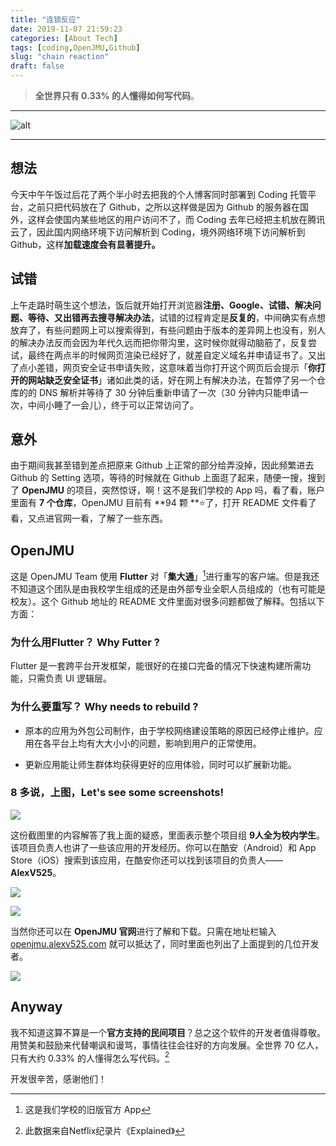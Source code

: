 ```yaml
---
title: "连锁反应"
date: 2019-11-07 21:59:23
categories: [About Tech]
tags: [coding,OpenJMU,Github]
slug: "chain reaction"
draft: false
---
```


> **全世界只有 0.33% 的人懂得如何写代码**。

---

![alt](https://dawnblog-1300625500.cos.ap-guangzhou.myqcloud.com/images/$RU9A2OI.jpg "Unsplash")

---

## 想法

今天中午午饭过后花了两个半小时去把我的个人博客同时部署到 Coding 托管平台，之前只把代码放在了 Github，之所以这样做是因为 Github 的服务器在国外，这样会使国内某些地区的用户访问不了，而 Coding 去年已经把主机放在腾讯云了，因此国内网络环境下访问解析到 Coding，境外网络环境下访问解析到 Github，这样**加载速度会有显著提升。**

## 试错

上午走路时萌生这个想法，饭后就开始打开浏览器**注册、Google、试错、解决问题、等待、又出错再去搜寻解决办法**，试错的过程肯定是**反复的**，中间确实有点想放弃了，有些问题网上可以搜索得到，有些问题由于版本的差异网上也没有，别人的解决办法反而会因为年代久远而把你带沟里，这时候你就得动脑筋了，反复尝试，最终在两点半的时候网页渲染已经好了，就差自定义域名并申请证书了。又出了点小差错，网页安全证书申请失败，这意味着当你打开这个网页后会提示「**你打开的网站缺乏安全证书**」诸如此类的话，好在网上有解决办法，在暂停了另一个仓库的的 DNS 解析并等待了 30 分钟后重新申请了一次（30 分钟内只能申请一次，中间小睡了一会儿），终于可以正常访问了。

## 意外

由于期间我甚至错到差点把原来 Github 上正常的部分给弄没掉，因此频繁进去 Github 的 Setting 选项，等待的时候就在 Github 上面逛了起来，随便一搜，搜到了 **OpenJMU** 的项目，突然惊讶，啊！这不是我们学校的 App 吗，看了看，账户里面有 **7 个仓库**，OpenJMU 目前有 **94 颗 **⭐了，打开 README 文件看了看，又点进官网一看，了解了一些东西。

## OpenJMU

这是 OpenJMU Team 使用 **Flutter** 对「**集大通**」[^1]进行重写的客户端。但是我还不知道这个团队是由我校学生组成的还是由外部专业全职人员组成的（也有可能是校友）。这个 Github 地址的 README 文件里面对很多问题都做了解释。包括以下方面：

[^1]: 这是我们学校的旧版官方 App

### 为什么用Flutter？ Why Futter ?

Flutter 是一套跨平台开发框架，能很好的在接口完备的情况下快速构建所需功能，只需负责 UI 逻辑层。

### 为什么要重写？ Why needs to rebuild ?

- 原本的应用为外包公司制作，由于学校网络建设策略的原因已经停止维护。应用在各平台上均有大大小小的问题，影响到用户的正常使用。

- 更新应用能让师生群体均获得更好的应用体验，同时可以扩展新功能。

### 8 多说，上图，Let's see some screenshots!

![](https://dawnblog-1300625500.cos.ap-guangzhou.myqcloud.com/images/$RA0U3YA.jpg)

这份截图里的内容解答了我上面的疑惑，里面表示整个项目组 **9人全为校内学生**。该项目负责人也讲了一些该应用的开发经历。你可以在酷安（Android）和 App Store（iOS）搜索到该应用，在酷安你还可以找到该项目的负责人——**AlexV525**。

![](https://dawnblog-1300625500.cos.ap-guangzhou.myqcloud.com/images/$R2IC9NJ.png)

![](https://dawnblog-1300625500.cos.ap-guangzhou.myqcloud.com/images/$RANIL03.jpg)



当然你还可以在 **OpenJMU 官网**进行了解和下载。只需在地址栏输入 [openjmu.alexv525.com](https://openjmu.alexv525.com/) 就可以抵达了，同时里面也列出了上面提到的几位开发者。

![](https://dawnblog-1300625500.cos.ap-guangzhou.myqcloud.com/images/$RCFAU1Z.jpg)

## Anyway

我不知道这算不算是一个**官方支持的民间项目**？总之这个软件的开发者值得尊敬。用赞美和鼓励来代替嘲讽和谩骂，事情往往会往好的方向发展。全世界 70 亿人，只有大约 0.33% 的人懂得怎么写代码。[^2]

开发很辛苦，感谢他们！

[^2]: 此数据来自Netflix纪录片《Explained》